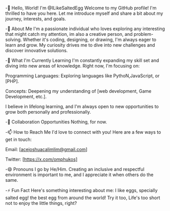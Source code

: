 -👋 Hello, World! I'm @ILikeSaltedEgg
Welcome to my GitHub profile! I'm thrilled to have you here. Let me introduce myself and share a bit about my journey, interests, and goals.

-👀 About Me
I'm a passionate individual who loves exploring any interesting that might catch my attention, im also a creative person, and problem-solving. Whether it's coding, designing, or drawing, I'm always eager to learn and grow. My curiosity drives me to dive into new challenges and discover innovative solutions.

-🌱 What I'm Currently Learning
I'm constantly expanding my skill set and diving into new areas of knowledge. Right now, I'm focusing on:

Programming Languages: Exploring languages like PythoN,JavaScript, or [PHP].

Concepts: Deepening my understanding of [web development, Game Development, etc.].

I believe in lifelong learning, and I'm always open to new opportunities to grow both personally and professionally.

-💞️ Collaboration Opportunities
Nothing, for now.

-📫 How to Reach Me
I'd love to connect with you! Here are a few ways to get in touch:

Email: [acejoshuacalimlim@gmail.com]

Twitter: [https://x.com/omphukos]

-😄 Pronouns
I go by He/Him. Creating an inclusive and respectful environment is important to me, and I appreciate it when others do the same.

-⚡ Fun Fact
Here's something interesting about me: I like eggs, specially salted egg! the best egg from around the world! Try it too, Life's too short not to enjoy the little things, right?

<!---
ILikeSaltedEgg/ILikeSaltedEgg is a ✨ special ✨ repository because its `README.md` (this file) appears on your GitHub profile.
You can click the Preview link to take a look at your changes.
--->
